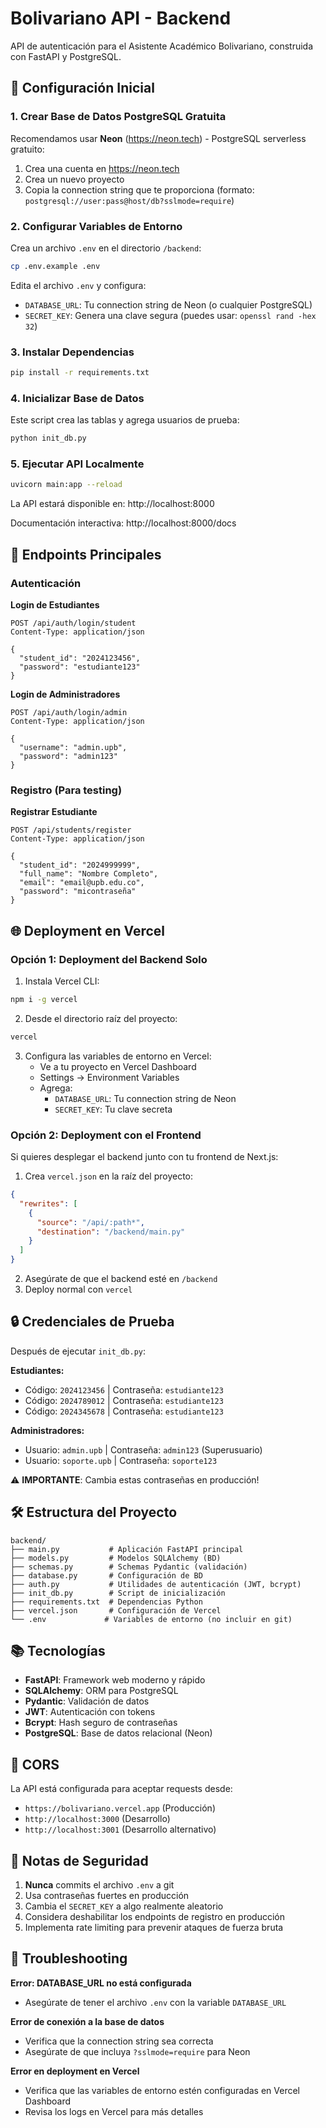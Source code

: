 # Bolivariano API - Backend

API de autenticación para el Asistente Académico Bolivariano, construida con FastAPI y PostgreSQL.

## 🚀 Configuración Inicial

### 1. Crear Base de Datos PostgreSQL Gratuita

Recomendamos usar **Neon** (https://neon.tech) - PostgreSQL serverless gratuito:

1. Crea una cuenta en https://neon.tech
2. Crea un nuevo proyecto
3. Copia la connection string que te proporciona (formato: `postgresql://user:pass@host/db?sslmode=require`)

### 2. Configurar Variables de Entorno

Crea un archivo `.env` en el directorio `/backend`:

```bash
cp .env.example .env
```

Edita el archivo `.env` y configura:
- `DATABASE_URL`: Tu connection string de Neon (o cualquier PostgreSQL)
- `SECRET_KEY`: Genera una clave segura (puedes usar: `openssl rand -hex 32`)

### 3. Instalar Dependencias

```bash
pip install -r requirements.txt
```

### 4. Inicializar Base de Datos

Este script crea las tablas y agrega usuarios de prueba:

```bash
python init_db.py
```

### 5. Ejecutar API Localmente

```bash
uvicorn main:app --reload
```

La API estará disponible en: http://localhost:8000

Documentación interactiva: http://localhost:8000/docs

## 📡 Endpoints Principales

### Autenticación

**Login de Estudiantes**
```http
POST /api/auth/login/student
Content-Type: application/json

{
  "student_id": "2024123456",
  "password": "estudiante123"
}
```

**Login de Administradores**
```http
POST /api/auth/login/admin
Content-Type: application/json

{
  "username": "admin.upb",
  "password": "admin123"
}
```

### Registro (Para testing)

**Registrar Estudiante**
```http
POST /api/students/register
Content-Type: application/json

{
  "student_id": "2024999999",
  "full_name": "Nombre Completo",
  "email": "email@upb.edu.co",
  "password": "micontraseña"
}
```

## 🌐 Deployment en Vercel

### Opción 1: Deployment del Backend Solo

1. Instala Vercel CLI:
```bash
npm i -g vercel
```

2. Desde el directorio raíz del proyecto:
```bash
vercel
```

3. Configura las variables de entorno en Vercel:
   - Ve a tu proyecto en Vercel Dashboard
   - Settings → Environment Variables
   - Agrega:
     - `DATABASE_URL`: Tu connection string de Neon
     - `SECRET_KEY`: Tu clave secreta

### Opción 2: Deployment con el Frontend

Si quieres desplegar el backend junto con tu frontend de Next.js:

1. Crea `vercel.json` en la raíz del proyecto:
```json
{
  "rewrites": [
    {
      "source": "/api/:path*",
      "destination": "/backend/main.py"
    }
  ]
}
```

2. Asegúrate de que el backend esté en `/backend`
3. Deploy normal con `vercel`

## 🔒 Credenciales de Prueba

Después de ejecutar `init_db.py`:

**Estudiantes:**
- Código: `2024123456` | Contraseña: `estudiante123`
- Código: `2024789012` | Contraseña: `estudiante123`
- Código: `2024345678` | Contraseña: `estudiante123`

**Administradores:**
- Usuario: `admin.upb` | Contraseña: `admin123` (Superusuario)
- Usuario: `soporte.upb` | Contraseña: `soporte123`

⚠️ **IMPORTANTE**: Cambia estas contraseñas en producción!

## 🛠️ Estructura del Proyecto

```
backend/
├── main.py           # Aplicación FastAPI principal
├── models.py         # Modelos SQLAlchemy (BD)
├── schemas.py        # Schemas Pydantic (validación)
├── database.py       # Configuración de BD
├── auth.py           # Utilidades de autenticación (JWT, bcrypt)
├── init_db.py        # Script de inicialización
├── requirements.txt  # Dependencias Python
├── vercel.json       # Configuración de Vercel
└── .env             # Variables de entorno (no incluir en git)
```

## 📚 Tecnologías

- **FastAPI**: Framework web moderno y rápido
- **SQLAlchemy**: ORM para PostgreSQL
- **Pydantic**: Validación de datos
- **JWT**: Autenticación con tokens
- **Bcrypt**: Hash seguro de contraseñas
- **PostgreSQL**: Base de datos relacional (Neon)

## 🔗 CORS

La API está configurada para aceptar requests desde:
- `https://bolivariano.vercel.app` (Producción)
- `http://localhost:3000` (Desarrollo)
- `http://localhost:3001` (Desarrollo alternativo)

## 📝 Notas de Seguridad

1. **Nunca** commits el archivo `.env` a git
2. Usa contraseñas fuertes en producción
3. Cambia el `SECRET_KEY` a algo realmente aleatorio
4. Considera deshabilitar los endpoints de registro en producción
5. Implementa rate limiting para prevenir ataques de fuerza bruta

## 🐛 Troubleshooting

**Error: DATABASE_URL no está configurada**
- Asegúrate de tener el archivo `.env` con la variable `DATABASE_URL`

**Error de conexión a la base de datos**
- Verifica que la connection string sea correcta
- Asegúrate de que incluya `?sslmode=require` para Neon

**Error en deployment en Vercel**
- Verifica que las variables de entorno estén configuradas en Vercel Dashboard
- Revisa los logs en Vercel para más detalles

